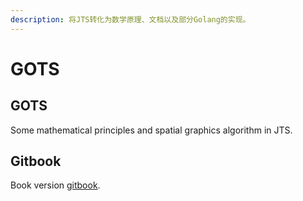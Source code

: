 ```yaml
---
description: 将JTS转化为数学原理、文档以及部分Golang的实现。
---
```


# GOTS

## GOTS

Some mathematical principles and spatial graphics algorithm in JTS.

## Gitbook

Book version [gitbook](https://yuhangch.gitbook.io/gots/).

